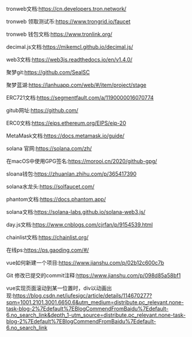 tronweb文档:https://cn.developers.tron.network/

tronweb 领取测试币:https://www.trongrid.io/faucet

tronweb 钱包文档:https://www.tronlink.org/

decimal.js文档:https://mikemcl.github.io/decimal.js/

web3文档:https://web3js.readthedocs.io/en/v1.4.0/

聚梦git:https://github.com/SealSC

聚梦蓝湖:https://lanhuapp.com/web/#/item/project/stage

ERC721文档:https://segmentfault.com/a/1190000016070774

gitub网址:https://github.com/

ERC0文档:https://eips.ethereum.org/EIPS/eip-20

MetaMask文档:https://docs.metamask.io/guide/

solana 官网:https://solana.com/zh/

在macOS中使用GPG签名:https://morooi.cn/2020/github-gpg/

sloana钱包:https://zhuanlan.zhihu.com/p/365417390

solana水龙头:https://solfaucet.com/

phantom文档:https://docs.phantom.app/

solana文档:https://solana-labs.github.io/solana-web3.js/

day.js文档:https://www.cnblogs.com/cjrfan/p/9154539.html

chainlist文档:https://chainlist.org/

在线ps:https://ps.gaoding.com/#/

vue如何新建一个项目:https://www.jianshu.com/p/02b12c600c7b

Git 修改已提交的commit注释:https://www.jianshu.com/p/098d85a58bf1

vue实现页面滚动到某一位置时，div以动画出现:https://blog.csdn.net/iufesjgc/article/details/114670277?spm=1001.2101.3001.6650.6&utm_medium=distribute.pc_relevant.none-task-blog-2%7Edefault%7EBlogCommendFromBaidu%7Edefault-6.no_search_link&depth_1-utm_source=distribute.pc_relevant.none-task-blog-2%7Edefault%7EBlogCommendFromBaidu%7Edefault-6.no_search_link

